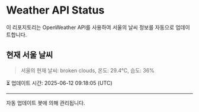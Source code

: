 
# Weather API Status

이 리포지토리는 OpenWeather API를 사용하여 서울의 날씨 정보를 자동으로 업데이트합니다.

## 현재 서울 날씨
> 서울의 현재 날씨: broken clouds, 온도: 29.4°C, 습도: 36%

⏳ 업데이트 시간: 2025-06-12 09:18:05 (UTC)

---
자동 업데이트 봇에 의해 관리됩니다.
